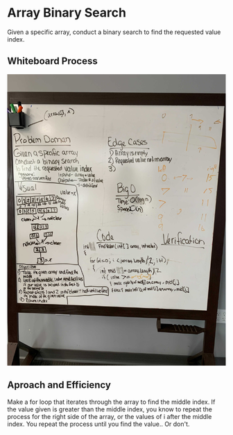 # Array Binary Search

Given a specific array, conduct a binary search to find the requested value index.

## Whiteboard Process

![Array-Binary-Search](./array-binary-search.jpg)

## Aproach and Efficiency

Make a for loop that iterates through the array to find the middle index. If the value given is greater than the middle index, you know to repeat the process for the right side of the array, or the values of i after the middle index. You repeat the process until you find the value.. Or don't.
